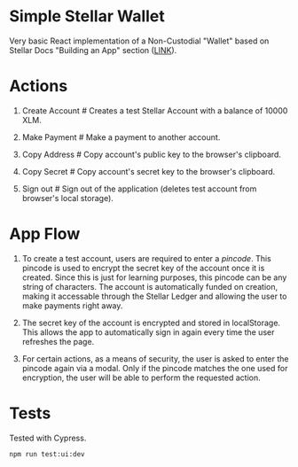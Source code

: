 # Simple Stellar Wallet

Very basic React implementation of a Non-Custodial "Wallet" based on Stellar Docs "Building an App" section ([LINK](https://developers.stellar.org/docs/building-apps/)).

# Actions

1. Create Account # Creates a test Stellar Account with a balance of 10000 XLM.

2. Make Payment # Make a payment to another account.

3. Copy Address # Copy account's public key to the browser's clipboard.

4. Copy Secret # Copy account's secret key to the browser's clipboard.

5. Sign out # Sign out of the application (deletes test account from browser's local storage).

# App Flow

1. To create a test account, users are required to enter a _pincode_. This pincode is used to encrypt the secret key of the account once it is created. Since this is just for learning purposes, this pincode can be any string of characters. The account is automatically funded on creation, making it accessable through the Stellar Ledger and allowing the user to make payments right away.

2. The secret key of the account is encrypted and stored in localStorage. This allows the app to automatically sign in again every time the user refreshes the page.

3. For certain actions, as a means of security, the user is asked to enter the pincode again via a modal. Only if the pincode matches the one used for encryption, the user will be able to perform the requested action.

# Tests

Tested with Cypress.

```
npm run test:ui:dev
```
